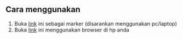 ## Cara menggunakan
1. Buka <a href="https://raw.githubusercontent.com/andikaandra/akhlish/master/marker.png">link</a> ini sebagai marker (disarankan menggunakan pc/laptop)
2. Buka <a href="https://rawgit.com/andikaandra/akhlish/master/index.html">link</a> ini menggunakan browser di hp anda
